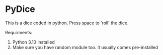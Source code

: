 # PyDice
This is a dice coded in python. Press space to 'roll' the dice.

Requirments:

1) Python 3.10 installed
2) Make sure you have random module too. It usually comes pre-installed
